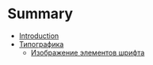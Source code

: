 # Summary

* [Introduction](README.md)
* [Типографика](typography/index.md)
   * [Изображение элементов шрифта](typography/izobrazhenie_elementov_shrifta.md)

